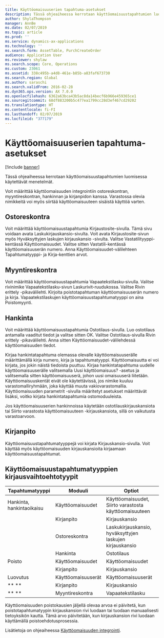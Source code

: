 ```yaml
---
title: Käyttöomaisuuserien tapahtuma-asetukset
description: Tässä ohjeaiheessa kerrotaan käyttöomaisuustapahtumien luomisessa käytettävät menetelmät.
author: ShylaThompson
manager: AnnBe
ms.date: 02/07/2019
ms.topic: article
ms.prod: ''
ms.service: dynamics-ax-applications
ms.technology: ''
ms.search.form: AssetTable, PurchCreateOrder
audience: Application User
ms.reviewer: shylaw
ms.search.scope: Core, Operations
ms.custom: 23061
ms.assetid: 338c495b-a4d8-461e-b85b-a83faf673730
ms.search.region: Global
ms.author: saraschi
ms.search.validFrom: 2016-02-28
ms.dyn365.ops.version: AX 7.0.0
ms.openlocfilehash: 6362a63bca43b5ac8da14becf6b966e459365ce1
ms.sourcegitcommit: 68df883200b5c477ea1799cc28d3ef467cd29202
ms.translationtype: HT
ms.contentlocale: fi-FI
ms.lasthandoff: 02/07/2019
ms.locfileid: "377179"
---
```

# <a name="fixed-asset-transaction-options"></a>Käyttöomaisuuserien tapahtuma-asetukset

[!include [banner](../includes/banner.md)]

Tässä ohjeaiheessa kerrotaan käyttöomaisuustapahtumien luomisessa käytettävät menetelmät.

Voit määrittää käyttöomaisuuden integrointiin ostoreskontran, myyntireskontran, hankinnan ja kirjanpidon kanssa. Varastossa olevia nimikkeitä voi myös siirtää käyttöomaisuuteen sisäistä käyttöä varten.

## <a name="accounts-payable"></a>Ostoreskontra
Voit määrittää käyttöomaisuustapahtumia Kirjaustosite-sivulla. Tämä sivu voidaan avata Laskukirjauskansio-sivulta. Voit avata Kirjaustosite-sivun myös Hyväksyttyjen laskujen kirjauskansio -sivulta. Valitse Vastatilityyppi-kentässä Käyttöomaisuudet. Valitse sitten Vastatili-kentässä käyttöomaisuuserän numero. Anna Käyttöomaisuudet-välilehteen Tapahtumatyyppi- ja Kirja-kenttien arvot.

## <a name="accounts-receivable"></a>Myyntireskontra
Voit määrittää käyttöomaisuustapahtumia Vapaatekstilasku-sivulla.  Valitse rivinimike Vapaatekstilasku-sivun Laskurivit-ruudukossa. Valitse Rivin erittely -pikavälilehti. Kirjoita poistotapahtuman käyttöomaisuuserän numero ja kirja. Vapaatekstilaskujen käyttöomaisuustapahtumatyyppi on aina Poistomyynti.

## <a name="procurement-and-sourcing"></a>Hankinta
Voit määrittää käyttöomaisuustapahtumia Ostotilaus-sivulla. Luo ostotilaus antamalla vaaditut tiedot ja valitse sitten OK. Valitse Ostotilaus-sivulla Rivin erittely -pikavälilehti. Anna sitten Käyttöomaisuudet-välilehdessä käyttöomaisuuden tiedot. 

Kirjaa hankintatapahtuma olemassa olevalle käyttöomaisuuserälle määrittämällä kirja numero, kirja ja tapahtumatyyppi. Käyttöomaisuutta ei voi kirjata, jos jokin näistä tiedoista puuttuu. Kirjaa hankintatapahtuma uudelle käyttöomaisuuserälle valitsemalla Uusi käyttöomaisuus? -asetus ja valitsemalla sitten käyttöomaisuuserä, johon uusi omaisuuserä liitetään. Käyttöomaisuuskentät eivät ole käytettävissä, jos nimike kuuluu varastomalliryhmään, joka käyttää muuta vakiovarastomallia. Käyttöomaisuuden parametrit -sivulla määritetyt asetukset määrittävät lisäksi, voitko kirjata hankintatapahtumia ostomoduuleista. 

Jos käyttöomaisuuserien hankinnoissa käytetään ostotilauskirjauskansiota tai Siirto varastosta käyttöomaisuuteen -kirjauskansiota, sillä on vaikutusta varastoarvoon.

## <a name="general-ledger"></a>Kirjanpito
Käyttöomaisuustapahtumatyyppejä voi kirjata Kirjauskansio-sivulla. Voit käyttää myös käyttöomaisuuden kirjauskansioita kirjaamaan käyttöomaisuustapahtumat.

## <a name="options-for-entering-fixed-asset-transaction-types"></a>Käyttöomaisuustapahtumatyyppien kirjausvaihtoehtotyypit


| Tapahtumatyyppi                    | Moduuli                   | Optiot                                   |
|-------------------------------------|--------------------------|-------------------------------------------|
| Hankinta, hankintaoikaisu | Käyttöomaisuudet             | Käyttöomaisuudet, Siirto varastosta käyttöomaisuuteen   |
|                                     | Kirjanpito           | Kirjauskansio                           |
|                                     | Ostoreskontra         | Laskukirjauskansio, hyväksyttyjen laskujen kirjauskansio |
|                                     | Hankinta | Ostotilaus                            |
| Poisto                        | Käyttöomaisuudet             | Käyttöomaisuudet                              |
|                                     | Kirjanpito           | Kirjauskansio                           |
| Luovutus                            | Käyttöomaisuuserät             | Käyttöomaisuuserät                              |
| ** **                               | Kirjanpito           | Kirjauskansio                           |
| ** **                               | Myyntireskontra      | Vapaatekstilasku                         |


Käyttöomaisuuden poistokausien jäljellä olevaa arvoa ei päivitetä, kun poistotapahtumatyypin kirjauskansion rivi luodaan tai tuodaan manuaalisesti tietoyksikön kautta. Tämä arvo päivitetään, kun kirjauskansion rivi luodaan käyttämällä poistoehdotusprosessia.

Lisätietoja on ohjeaiheessa [Käyttöomaisuuden integrointi](fixed-asset-integration.md).
